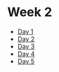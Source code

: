 # Week 2

+ [Day 1][day-1]
+ [Day 2][day-2]
+ [Day 3][day-3]
+ [Day 4][day-4]
+ [Day 5][day-5]

[day-1]: ./Day_1/README.md
[day-2]: ./Day_2/README.md
[day-3]: ./Day_3/README.md
[day-4]: ./Day_4/README.md
[day-5]: ./Day_5/README.md
